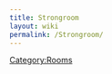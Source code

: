 ```yaml
---
title: Strongroom
layout: wiki
permalink: /Strongroom/
---
```


[Category:Rooms](/Category:Rooms "wikilink")
